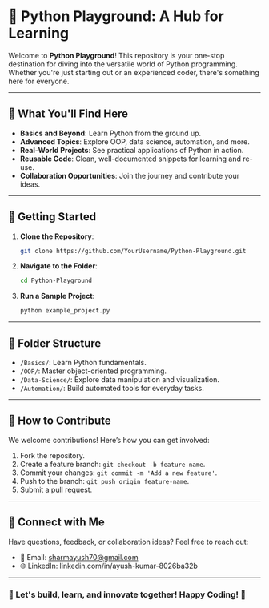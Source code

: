 # 🐍 Python Playground: A Hub for Learning

Welcome to **Python Playground**! This repository is your one-stop destination for diving into the versatile world of Python programming. Whether you're just starting out or an experienced coder, there's something here for everyone.

---

## 🌟 **What You'll Find Here**

- **Basics and Beyond**: Learn Python from the ground up.
- **Advanced Topics**: Explore OOP, data science, automation, and more.
- **Real-World Projects**: See practical applications of Python in action.
- **Reusable Code**: Clean, well-documented snippets for learning and re-use.
- **Collaboration Opportunities**: Join the journey and contribute your ideas.

---

## 🚀 **Getting Started**

1. **Clone the Repository**:
   ```bash
   git clone https://github.com/YourUsername/Python-Playground.git
   ```

2. **Navigate to the Folder**:
   ```bash
   cd Python-Playground
   ```

3. **Run a Sample Project**:
   ```bash
   python example_project.py
   ```

---

## 📁 **Folder Structure**

- `/Basics/`: Learn Python fundamentals.
- `/OOP/`: Master object-oriented programming.
- `/Data-Science/`: Explore data manipulation and visualization.
- `/Automation/`: Build automated tools for everyday tasks.

---

## 📖 **How to Contribute**

We welcome contributions! Here’s how you can get involved:

1. Fork the repository.
2. Create a feature branch: `git checkout -b feature-name`.
3. Commit your changes: `git commit -m 'Add a new feature'`.
4. Push to the branch: `git push origin feature-name`.
5. Submit a pull request.

---

## 🤝 **Connect with Me**

Have questions, feedback, or collaboration ideas? Feel free to reach out:

- 📧 Email: sharmayush70@gmail.com
- 🌐 LinkedIn: linkedin.com/in/ayush-kumar-8026ba32b


---

### 🌟 Let's build, learn, and innovate together! Happy Coding! 🎉
